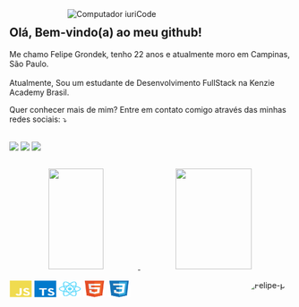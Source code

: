 <img src="https://raw.githubusercontent.com/MicaelliMedeiros/micaellimedeiros/master/image/computer-illustration.png" min-width="400px" max-width="400px" width="400px" align="right" alt="Computador iuriCode">

## Olá, Bem-vindo(a) ao meu github!

<p align="left"> 
  Me chamo Felipe Grondek, tenho 22 anos e atualmente moro em Campinas, São Paulo.
  </br>
  </br>
  Atualmente, Sou um estudante de Desenvolvimento FullStack na Kenzie Academy Brasil.
</p>

<p align="left">
  Quer conhecer mais de mim? Entre em contato comigo através das minhas redes sociais: ⤵️
</p>

</br>

<div> 
  <a href="https://instagram.com/felps.gk" target="_blank"><img src="https://img.shields.io/badge/-Instagram-%23E4405F?style=for-the-badge&logo=instagram&logoColor=white" target="_blank"></a>
  <a href = "mailto:felipegrondek00@gmail.com"><img src="https://img.shields.io/badge/-Gmail-%23333?style=for-the-badge&logo=gmail&logoColor=white" target="_blank"></a>
  <a href="https://www.linkedin.com/in/felipegrondek" target="_blank"><img src="https://img.shields.io/badge/-LinkedIn-%230077B5?style=for-the-badge&logo=linkedin&logoColor=white" target="_blank"></a>  
</div>

  ## 

<div align="center">
  <a href="https://github.com/felipe-grondek">
  <img height="180em" style="max-width: 100%; width: 44%;" src="https://github-readme-stats.vercel.app/api?username=felipe-grondek&show_icons=true&theme=dracula&include_all_commits=true&count_private=true"/>
  <img height="180em" style="max-width: 100%; width: 52%;" src="https://github-readme-stats.vercel.app/api/top-langs/?username=felipe-grondek&layout=compact&langs_count=7&theme=dracula"/>
    </a>
</div>
<div style="display: inline_block"><br>
  <img align="center" alt="Felipe-Js" height="30" width="40" src="https://raw.githubusercontent.com/devicons/devicon/master/icons/javascript/javascript-plain.svg">
  <img align="center" alt="Felipe-Ts" height="30" width="40" src="https://raw.githubusercontent.com/devicons/devicon/master/icons/typescript/typescript-plain.svg">
  <img align="center" alt="Felipe-React" height="30" width="40" src="https://raw.githubusercontent.com/devicons/devicon/master/icons/react/react-original.svg">
  <img align="center" alt="Felipe-HTML" height="30" width="40" src="https://raw.githubusercontent.com/devicons/devicon/master/icons/html5/html5-original.svg">
  <img align="center" alt="Felipe-CSS" height="30" width="40" src="https://raw.githubusercontent.com/devicons/devicon/master/icons/css3/css3-original.svg">
  <img align="right" alt="Felipe-pic" height="150" style="border-radius:50px;" src="https://scontent-gru1-2.cdninstagram.com/v/t51.2885-19/260536727_636074237424336_9197456689713847414_n.jpg?stp=dst-jpg_s150x150&_nc_ht=scontent-gru1-2.cdninstagram.com&_nc_cat=100&_nc_ohc=yFHW_hoya6MAX_offuM&edm=ACWDqb8BAAAA&ccb=7-5&oh=00_AfB8tSjZf7A82mm6fz4Vd2_vsc6oTPubNrJLnSMgD7fbKw&oe=63626D74&_nc_sid=1527a3?width=676&height=676">
</div>
  
  ##
 
